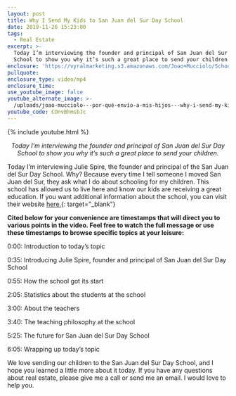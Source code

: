 ```yaml
---
layout: post
title: Why I Send My Kids to San Juan del Sur Day School
date: 2019-11-26 15:23:00
tags:
  - Real Estate
excerpt: >-
  Today I’m interviewing the founder and principal of San Juan del Sur Day
  School to show you why it’s such a great place to send your children.
enclosure: 'https://vyralmarketing.s3.amazonaws.com/Joao+Mucciolo/School+Video.mp4'
pullquote:
enclosure_type: video/mp4
enclosure_time:
use_youtube_image: false
youtube_alternate_image: >-
  /uploads/joao-mucciolo---por-qué-envío-a-mis-hijos---why-i-send-my-kids-youtube.jpg
youtube_code: COnvBhmsbJc
---
```


{% include youtube.html %}

<p style="text-align:center;"><em>Today I’m interviewing the founder and principal of San Juan del Sur Day School to show you why it’s such a great place to send your children.</em></p>

Today I’m interviewing Julie Spire, the founder and principal of the San Juan del Sur Day School. Why? Because every time I tell someone I moved San Juan del Sur, they ask what I do about schooling for my children. This school has allowed us to live here and know our kids are receiving a great education. If you want additional information about the school, you can visit their website [here.](https://sanjuandelsurdayschool.com/){: target="_blank"}

**Cited below for your convenience are timestamps that will direct you to various points in the video. Feel free to watch the full message or use these timestamps to browse specific topics at your leisure:&nbsp;**

0:00: Introduction to today’s topic

0:35: Introducing Julie Spire, founder and principal of San Juan del Sur Day School

0:55: How the school got its start

2:05: Statistics about the students at the school

3:00: About the teachers

3:40: The teaching philosophy at the school

5:25: The future for San Juan del Sur Day School

6:05: Wrapping up today’s topic

We love sending our children to the San Juan del Sur Day School, and I hope you learned a little more about it today. If you have any questions about real estate, please give me a call or send me an email. I would love to help you.